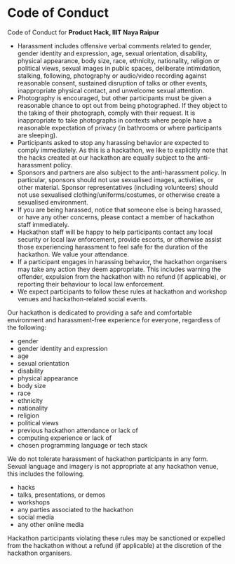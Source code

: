 # Code of Conduct

Code of Conduct for **Product Hack, IIIT Naya Raipur**

* Harassment includes offensive verbal comments related to gender, gender identity and expression, age, sexual orientation, disability, physical appearance, body size, race, ethnicity, nationality, religion or political views, sexual images in public spaces, deliberate intimidation, stalking, following, photography or audio/video recording against reasonable consent, sustained disruption of talks or other events, inappropriate physical contact, and unwelcome sexual attention.
* Photography is encouraged, but other participants must be given a reasonable chance to opt out from being photographed. If they object to the taking of their photograph, comply with their request. It is inappropriate to take photographs in contexts where people have a reasonable expectation of privacy (in bathrooms or where participants are sleeping).
* Participants asked to stop any harassing behavior are expected to comply immediately.
As this is a hackathon, we like to explicitly note that the hacks created at our hackathon are equally subject to the anti-harassment policy.
* Sponsors and partners are also subject to the anti-harassment policy. In particular, sponsors should not use sexualised images, activities, or other material. Sponsor representatives (including volunteers) should not use sexualised clothing/uniforms/costumes, or otherwise create a sexualised environment.
* If you are being harassed, notice that someone else is being harassed, or have any other concerns, please contact a member of hackathon staff immediately.
* Hackathon staff will be happy to help participants contact any local security or local law enforcement, provide escorts, or otherwise assist those experiencing harassment to feel safe for the duration of the hackathon. We value your attendance.
* If a participant engages in harassing behavior, the hackathon organisers may take any action they deem appropriate. This includes warning the offender, expulsion from the hackathon with no refund (if applicable), or reporting their behaviour to local law enforcement.
* We expect participants to follow these rules at hackathon and workshop venues and hackathon-related social events.

Our hackathon is dedicated to providing a safe and comfortable environment and harassment-free experience for everyone, regardless of the following:

* gender
* gender identity and expression
* age
* sexual orientation
* disability
* physical appearance
* body size
* race
* ethnicity
* nationality
* religion
* political views
* previous hackathon attendance or lack of
* computing experience or lack of
* chosen programming language or tech stack

We do not tolerate harassment of hackathon participants in any form. Sexual language and imagery is not appropriate at any hackathon venue, this includes the following.
* hacks
* talks, presentations, or demos
* workshops
* any parties associated to the hackathon
* social media
* any other online media

Hackathon participants violating these rules may be sanctioned or expelled from the hackathon without a refund (if applicable) at the discretion of the hackathon organisers.
